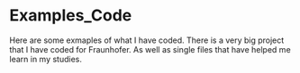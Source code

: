# Examples_Code
Here are some exmaples of what I have coded. There is a very big project that I have coded for Fraunhofer. As well as single files that have helped me learn in my studies.

